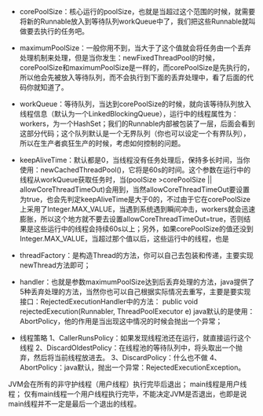 * corePoolSize：核心运行的poolSize，也就是当超过这个范围的时候，就需要将新的Runnable放入到等待队列workQueue中了，我们把这些Runnable就叫做要去执行的任务吧。

* maximumPoolSize：一般你用不到，当大于了这个值就会将任务由一个丢弃处理机制来处理，但是当你发生：newFixedThreadPool的时候，corePoolSize和maximumPoolSize是一样的，而corePoolSize是先执行的，所以他会先被放入等待队列，而不会执行到下面的丢弃处理中，看了后面的代码你就知道了。

* workQueue：等待队列，当达到corePoolSize的时候，就向该等待队列放入线程信息（默认为一个LinkedBlockingQueue），运行中的线程属性为：workers，为一个HashSet；我们的Runnable内部被包装了一层，后面会看到这部分代码；这个队列默认是一个无界队列（你也可以设定一个有界队列），所以在生产者疯狂生产的时候，考虑如何控制的问题。

* keepAliveTime：默认都是0，当线程没有任务处理后，保持多长时间，当你使用：newCachedThreadPool()，它将是60s的时间。这个参数在运行中的线程从workQueue获取任务时，当(poolSize >corePoolSize || allowCoreThreadTimeOut)会用到，当然allowCoreThreadTimeOut要设置为true，也会先判定keepAliveTime是大于0的，不过由于它在corePoolSize上采用了Integer.MAX_VALUE，当遇到系统遇到瞬间冲击，workers就会迅速膨胀，所以这个地方就不要去设置allowCoreThreadTimeOut=true，否则结果是这些运行中的线程会持续60s以上；另外，如果corePoolSize的值还没到Integer.MAX_VALUE，当超过那个值以后，这些运行中的线程，也是

* threadFactory：是构造Thread的方法，你可以自己去包装和传递，主要实现newThread方法即可；

* handler：也就是参数maximumPoolSize达到后丢弃处理的方法，java提供了5种丢弃处理的方法，当然你也可以自己根据实际情况去重写，主要是要实现接口：RejectedExecutionHandler中的方法： public void rejectedExecution(Runnabler, ThreadPoolExecutor e) java默认的是使用：AbortPolicy，他的作用是当出现这中情况的时候会抛出一个异常；

* 线程策略
1、CallerRunsPolicy：如果发现线程池还在运行，就直接运行这个线程
2、DiscardOldestPolicy：在线程池的等待队列中，将头取出一个抛弃，然后将当前线程放进去。
3、DiscardPolicy：什么也不做
4、AbortPolicy：java默认，抛出一个异常：RejectedExecutionException。



JVM会在所有的非守护线程（用户线程）执行完毕后退出；
main线程是用户线程；
仅有main线程一个用户线程执行完毕，不能决定JVM是否退出，也即是说main线程并不一定是最后一个退出的线程。
